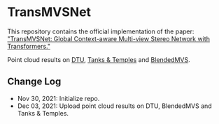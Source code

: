 # TransMVSNet
This repository contains the official implementation of the paper: 
["TransMVSNet: Global Context-aware Multi-view Stereo Network with Transformers."](https://arxiv.org/abs/2111.14600)

Point cloud results on [DTU](https://github.com/MegviiRobot/TransMVSNet/releases/tag/DTU_ply), [Tanks & Temples](https://github.com/MegviiRobot/TransMVSNet/releases/tag/T%26T_ply) and [BlendedMVS](https://github.com/MegviiRobot/TransMVSNet/releases/tag/BLD_ply).

## Change Log
- Nov 30, 2021: Initialize repo.
- Dec 03, 2021: Upload point cloud results on DTU, BlendedMVS and Tanks & Temples.
